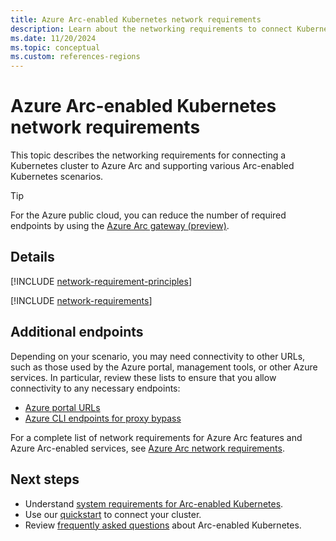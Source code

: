 ```yaml
---
title: Azure Arc-enabled Kubernetes network requirements
description: Learn about the networking requirements to connect Kubernetes clusters to Azure Arc.
ms.date: 11/20/2024
ms.topic: conceptual 
ms.custom: references-regions
---
```


# Azure Arc-enabled Kubernetes network requirements

This topic describes the networking requirements for connecting a Kubernetes cluster to Azure Arc and supporting various Arc-enabled Kubernetes scenarios.

> [!TIP]
> For the Azure public cloud, you can reduce the number of required endpoints by using the [Azure Arc gateway (preview)](arc-gateway-simplify-networking.md).

## Details

[!INCLUDE [network-requirement-principles](../includes/network-requirement-principles.md)]

[!INCLUDE [network-requirements](includes/network-requirements.md)]

## Additional endpoints

Depending on your scenario, you may need connectivity to other URLs, such as those used by the Azure portal, management tools, or other Azure services. In particular, review these lists to ensure that you allow connectivity to any necessary endpoints:

- [Azure portal URLs](../../azure-portal/azure-portal-safelist-urls.md)
- [Azure CLI endpoints for proxy bypass](/cli/azure/azure-cli-endpoints)

For a complete list of network requirements for Azure Arc features and Azure Arc-enabled services, see [Azure Arc network requirements](../network-requirements-consolidated.md).

## Next steps

- Understand [system requirements for Arc-enabled Kubernetes](system-requirements.md).
- Use our [quickstart](quickstart-connect-cluster.md) to connect your cluster.
- Review [frequently asked questions](faq.md) about Arc-enabled Kubernetes.
